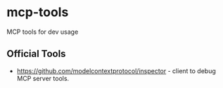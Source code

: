 # mcp-tools

MCP tools for dev usage

## Official Tools

* <https://github.com/modelcontextprotocol/inspector> - client to debug MCP server tools.
